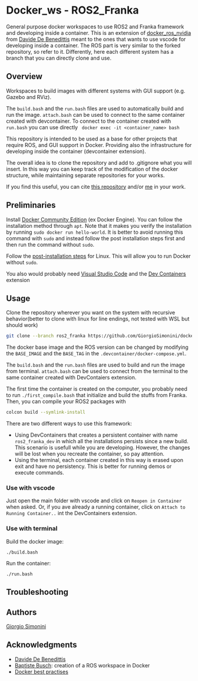 # Docker_ws - ROS2_Franka

General purpose docker workspaces to use ROS2 and Franka framework and developing inside a container. This is an extension of [docker_ros_nvidia](https://github.com/ddebenedittis/docker_ros_nvidia) from [Davide De Benedittis](https://github.com/ddebenedittis) meant to the ones that wants to use vscode for developing inside a container.
The ROS part is very similar to the forked repository, so refer to it. Differently, here each different system has a branch that you can directly clone and use.

## Overview
Workspaces to build images with different systems with GUI support (e.g. Gazebo and RViz).

The `build.bash` and the `run.bash` files are used to automatically build and run the image.
`attach.bash` can be used to connect to the same container created with devcontainer.
To connect to the container created with `run.bash` you can use directly 
``` docker exec -it <container_name> bash```

This repository is intended to be used as a base for other projects that require ROS, and GUI support in Docker. Providing also the infrastructure for developing inside the container (devcontainer extension).

The overall idea is to clone the repository and add to .gitignore what you will insert. In this way you can keep track of the modification of the docker structure, while maintaining separate repositories for your works.

If you find this useful, you can cite [this repository](https://github.com/GiorgioSimonini/docker_ws) and/or [me](https://github.com/GiorgioSimonini) in your work.


## Preliminaries
Install [Docker Community Edition](https://docs.docker.com/engine/install/ubuntu/) (ex Docker Engine).
You can follow the installation method through `apt`.
Note that it makes you verify the installation by running `sudo docker run hello-world`.
It is better to avoid running this command with `sudo` and instead follow the post installation steps first and then run the command without `sudo`.

Follow the [post-installation steps](https://docs.docker.com/engine/install/linux-postinstall/) for Linux.
This will allow you to run Docker without `sudo`.

You also would probably need [Visual Studio Code](https://code.visualstudio.com/) and the [Dev Containers](https://marketplace.visualstudio.com/items?itemName=ms-vscode-remote.remote-containers) extension

## Usage
Clone the repository wherever you want on the system with recursive behavior(better to clone with linux for line endings, not tested with WSL but should work)
```bash
git clone --branch ros2_franka https://github.com/GiorgioSimonini/docker_ws
```

The docker base image and the ROS version can be changed by modifying the `BASE_IMAGE` and the `BASE_TAG` in the `.devcontainer/docker-compose.yml`.

The `build.bash` and the `run.bash` files are used to build and run the image from terminal.
`attach.bash` can be used to connect from the terminal to the same container created with DevContaiers extension.

The first time the container is created on the computer, you probably need to run `./first_compile.bash` that initialize and build the stuffs from Franka. Then, you can compile your ROS2 packages with 

```bash
colcon build --symlink-install
```

There are two different ways to use this framework:
- Using DevContainers that creates a persistent container with name `ros2_franka_dev` in which all the installations persists since a new build. This scenario is usefull while you are developing. However, the changes will be lost when you recreate the container, so pay attention.
- Using the terminal, each container created in this way is erased upon exit and have no persistency. This is better for running demos or execute commands.

### Use with vscode
Just open the main folder with vscode and click on `Reopen in Container` when asked.
Or, if you ave already a running container, click on `Attach to Running Container..` int the DevContainers extension.

### Use with terminal
Build the docker image:
```shell
./build.bash
```

Run the container:
```shell
./run.bash
```

## Troubleshooting

## Authors

[Giorgio Simonini](https://github.com/GiorgioSimonini)


## Acknowledgments

- [Davide De Benedittis](https://github.com/ddebenedittis)
- [Baptiste Busch](https://medium.com/@baptiste.busch/creating-a-ros-or-ros2-workspace-in-docker-part-1-912529c87708): creation of a ROS workspace in Docker
- [Docker best practises](https://docs.docker.com/develop/develop-images/dockerfile_best-practices/)

